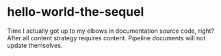 # hello-world-the-sequel

Time I actually got up to my elbows in documentation source code, right? After all content strategy requires content. Pipeline documents will not update themselves.
